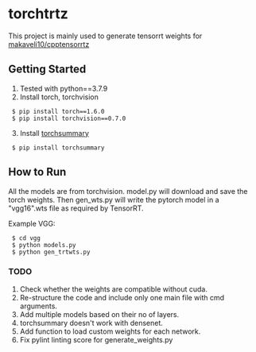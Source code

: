 # torchtrtz

This project is mainly used to generate tensorrt weights for [makaveli10/cpptensorrtz](https://github.com/makaveli10/cpptensorrtz)


## Getting Started
1. Tested with python==3.7.9
2. Install torch, torchvision
```
 $ pip install torch==1.6.0
 $ pip install torchvision==0.7.0
```
3. Install [torchsummary](https://github.com/sksq96/pytorch-summary)
```
 $ pip install torchsummary
```

## How to Run
All the models are from torchvision.
model.py will download and save the torch weights. Then gen_wts.py will write the
pytorch model in a "vgg16".wts file as required by TensorRT.

Example VGG:
```
 $ cd vgg
 $ python models.py
 $ python gen_trtwts.py
```


### TODO
1. Check whether the weights are compatible without cuda.
2. Re-structure the code and include only one main file with cmd arguments.
3. Add multiple models based on their no of layers.
4. torchsummary doesn't work with densenet.
5. Add function to load custom weights for each network. 
6. Fix pylint linting score for generate_weights.py
